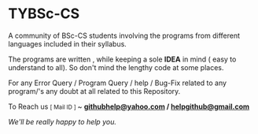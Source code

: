 # TYBSc-CS

A community of BSc-CS students involving the programs from different languages included in their syllabus.

The programs are written ,  while keeping a  sole <b>IDEA</b> in mind ( easy to understand to all). So don't mind the lengthy code at some places.

For any Error Query / Program Query / help / Bug-Fix related to any program/'s  any doubt at all related to  this Repository. 

To Reach us  <small>[  Mail ID ] </small>~  <b> githubhelp@yahoo.com  /  helpgithub@gmail.com </b>

<i> We'll be really  happy to help you.</i>
